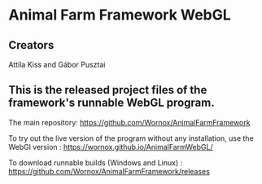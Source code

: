 # Animal Farm Framework WebGL

## Creators
Attila Kiss
and
Gábor Pusztai

## This is the released project files of the framework's runnable WebGL program.

The main repository: https://github.com/Wornox/AnimalFarmFramework

To try out the live version of the program without any installation, use the WebGl version : https://wornox.github.io/AnimalFarmWebGL/

To download runnable builds (Windows and Linux) : https://github.com/Wornox/AnimalFarmFramework/releases